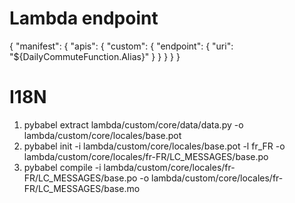 # Lambda endpoint
{
  "manifest": {
    "apis": {
      "custom": {
        "endpoint": {
          "uri": "${DailyCommuteFunction.Alias}"
        }
      }
    }
  }
}

# I18N

1. pybabel extract lambda/custom/core/data/data.py -o lambda/custom/core/locales/base.pot    
2. pybabel init -i lambda/custom/core/locales/base.pot -l fr_FR -o lambda/custom/core/locales/fr-FR/LC_MESSAGES/base.po
3. pybabel compile -i lambda/custom/core/locales/fr-FR/LC_MESSAGES/base.po -o lambda/custom/core/locales/fr-FR/LC_MESSAGES/base.mo
